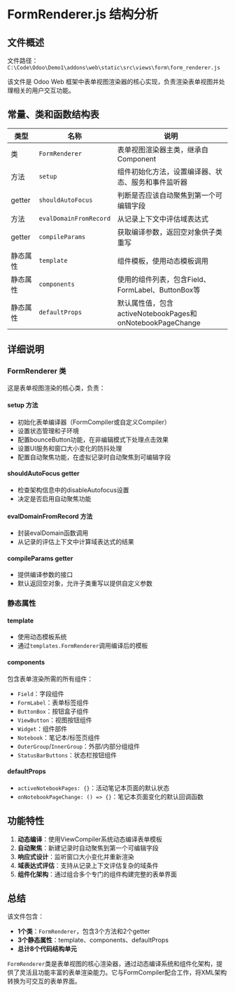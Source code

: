 # FormRenderer.js 结构分析

## 文件概述
文件路径：`C:\Code\Odoo\Demo1\addons\web\static\src\views\form\form_renderer.js`

该文件是 Odoo Web 框架中表单视图渲染器的核心实现，负责渲染表单视图并处理相关的用户交互功能。

## 常量、类和函数结构表

| 类型 | 名称 | 说明 |
|------|------|------|
| 类 | `FormRenderer` | 表单视图渲染器主类，继承自Component |
| 方法 | `setup` | 组件初始化方法，设置编译器、状态、服务和事件监听器 |
| getter | `shouldAutoFocus` | 判断是否应该自动聚焦到第一个可编辑字段 |
| 方法 | `evalDomainFromRecord` | 从记录上下文中评估域表达式 |
| getter | `compileParams` | 获取编译参数，返回空对象供子类重写 |
| 静态属性 | `template` | 组件模板，使用动态模板调用 |
| 静态属性 | `components` | 使用的组件列表，包含Field、FormLabel、ButtonBox等 |
| 静态属性 | `defaultProps` | 默认属性值，包含activeNotebookPages和onNotebookPageChange |

## 详细说明

### FormRenderer 类
这是表单视图渲染的核心类，负责：

#### setup 方法
- 初始化表单编译器（FormCompiler或自定义Compiler）
- 设置状态管理和子环境
- 配置bounceButton功能，在非编辑模式下处理点击效果
- 设置UI服务和窗口大小变化的防抖处理
- 配置自动聚焦功能，在虚拟记录时自动聚焦到可编辑字段

#### shouldAutoFocus getter
- 检查架构信息中的disableAutofocus设置
- 决定是否启用自动聚焦功能

#### evalDomainFromRecord 方法
- 封装evalDomain函数调用
- 从记录的评估上下文中计算域表达式的结果

#### compileParams getter
- 提供编译参数的接口
- 默认返回空对象，允许子类重写以提供自定义参数

### 静态属性

#### template
- 使用动态模板系统
- 通过`templates.FormRenderer`调用编译后的模板

#### components
包含表单渲染所需的所有组件：
- `Field`：字段组件
- `FormLabel`：表单标签组件  
- `ButtonBox`：按钮盒子组件
- `ViewButton`：视图按钮组件
- `Widget`：组件部件
- `Notebook`：笔记本/标签页组件
- `OuterGroup`/`InnerGroup`：外部/内部分组组件
- `StatusBarButtons`：状态栏按钮组件

#### defaultProps
- `activeNotebookPages: {}`：活动笔记本页面的默认状态
- `onNotebookPageChange: () => {}`：笔记本页面变化的默认回调函数

## 功能特性

1. **动态编译**：使用ViewCompiler系统动态编译表单模板
2. **自动聚焦**：新建记录时自动聚焦到第一个可编辑字段
3. **响应式设计**：监听窗口大小变化并重新渲染
4. **域表达式评估**：支持从记录上下文评估复杂的域条件
5. **组件化架构**：通过组合多个专门的组件构建完整的表单界面

## 总结

该文件包含：
- **1个类**：`FormRenderer`，包含3个方法和2个getter
- **3个静态属性**：template、components、defaultProps
- **总计8个代码结构单元**

`FormRenderer`类是表单视图的核心渲染器，通过动态编译系统和组件化架构，提供了灵活且功能丰富的表单渲染能力。它与FormCompiler配合工作，将XML架构转换为可交互的表单界面。

